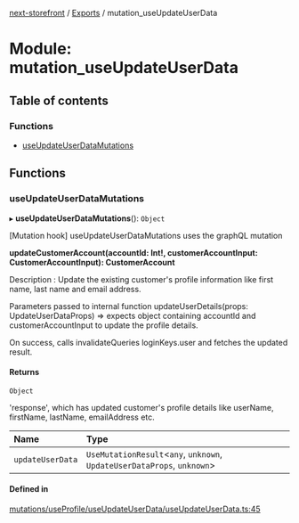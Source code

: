 [next-storefront](../README.md) / [Exports](../modules.md) / mutation_useUpdateUserData

# Module: mutation_useUpdateUserData

## Table of contents

### Functions

- [useUpdateUserDataMutations](mutation_useUpdateUserData.md#useupdateuserdatamutations)

## Functions

### useUpdateUserDataMutations

▸ **useUpdateUserDataMutations**(): `Object`

[Mutation hook] useUpdateUserDataMutations uses the graphQL mutation

<b>updateCustomerAccount(accountId: Int!, customerAccountInput: CustomerAccountInput): CustomerAccount</b>

Description : Update the existing customer's profile information like first name, last name and email address.

Parameters passed to internal function updateUserDetails(props: UpdateUserDataProps) => expects object containing accountId and customerAccountInput to update the profile details.

On success, calls invalidateQueries loginKeys.user and fetches the updated result.

#### Returns

`Object`

'response', which has updated customer's profile details like userName, firstName, lastName, emailAddress etc.

| Name             | Type                                                                     |
| :--------------- | :----------------------------------------------------------------------- |
| `updateUserData` | `UseMutationResult`<`any`, `unknown`, `UpdateUserDataProps`, `unknown`\> |

#### Defined in

[mutations/useProfile/useUpdateUserData/useUpdateUserData.ts:45](https://github.com/KiboSoftware/nextjs-storefront/blob/a6cbcc7/hooks/mutations/useProfile/useUpdateUserData/useUpdateUserData.ts#L45)
